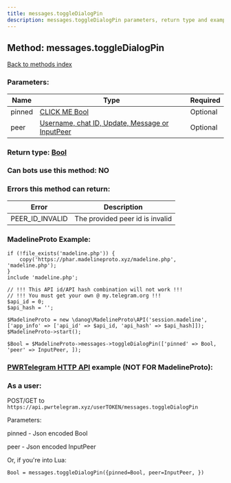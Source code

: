 ```yaml
---
title: messages.toggleDialogPin
description: messages.toggleDialogPin parameters, return type and example
---
```

## Method: messages.toggleDialogPin  
[Back to methods index](index.md)


### Parameters:

| Name     |    Type       | Required |
|----------|---------------|----------|
|pinned|[CLICK ME Bool](../types/Bool.md) | Optional|
|peer|[Username, chat ID, Update, Message or InputPeer](../types/InputPeer.md) | Optional|


### Return type: [Bool](../types/Bool.md)

### Can bots use this method: **NO**


### Errors this method can return:

| Error    | Description   |
|----------|---------------|
|PEER_ID_INVALID|The provided peer id is invalid|


### MadelineProto Example:


```
if (!file_exists('madeline.php')) {
    copy('https://phar.madelineproto.xyz/madeline.php', 'madeline.php');
}
include 'madeline.php';

// !!! This API id/API hash combination will not work !!!
// !!! You must get your own @ my.telegram.org !!!
$api_id = 0;
$api_hash = '';

$MadelineProto = new \danog\MadelineProto\API('session.madeline', ['app_info' => ['api_id' => $api_id, 'api_hash' => $api_hash]]);
$MadelineProto->start();

$Bool = $MadelineProto->messages->toggleDialogPin(['pinned' => Bool, 'peer' => InputPeer, ]);
```

### [PWRTelegram HTTP API](https://pwrtelegram.xyz) example (NOT FOR MadelineProto):



### As a user:

POST/GET to `https://api.pwrtelegram.xyz/userTOKEN/messages.toggleDialogPin`

Parameters:

pinned - Json encoded Bool

peer - Json encoded InputPeer




Or, if you're into Lua:

```
Bool = messages.toggleDialogPin({pinned=Bool, peer=InputPeer, })
```

